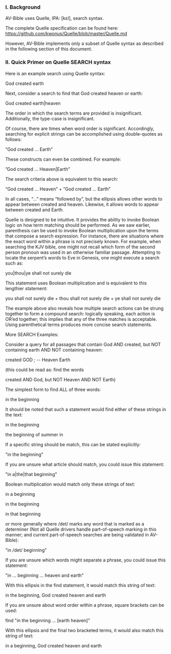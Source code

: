 ### I. Background

AV-Bible uses Quelle, IPA: [kɛl], search syntax.

The complete Quelle specification can be found here:
https://github.com/kwonus/Quelle/blob/master/Quelle.md

However, AV-Bible implements only a subset of Quelle syntax as described in the following section of this document.

### II. Quick Primer on Quelle SEARCH syntax

Here is an example search using Quelle syntax:

God created earth

Next, consider a search to find that God created heaven or earth:

God created earth|heaven

The order in which the search terms are provided is insignificant. Additionally, the type-case is insignificant.

Of course, there are times when word order is significant. Accordingly, searching for explicit strings can be accomplished using double-quotes as follows:

“God created ... Earth”

These constructs can even be combined. For example:

”God created ... Heaven|Earth”

The search criteria above is equivalent to this search:

“God created ... Heaven” + “God created ... Earth”

In all cases, “...” means “followed by”, but the ellipsis allows other words to appear between created and heaven. Likewise, it allows words to appear between created and Earth.

Quelle is designed to be intuitive. It provides the ability to invoke Boolean logic on how term matching should be performed. As we saw earlier, parenthesis can be used to invoke Boolean multiplication upon the terms that compose a search expression. For instance, there are situations where the exact word within a phrase is not precisely known. For example, when searching the KJV bible, one might not recall which form of the second person pronoun was used in an otherwise familiar passage. Attempting to locate the serpent’s words to Eve in Genesis, one might execute a search such as:

you|thou|ye shall not surely die

This statement uses Boolean multiplication and is equivalent to this lengthier statement:

you shall not surely die + thou shall not surely die + ye shall not surely die

The example above also reveals how multiple search actions can be strung together to form a compound search: logically speaking, each action is OR’ed together; this implies that any of the three matches is acceptable. Using parenthetical terms produces more concise search statements.

More SEARCH Examples:

Consider a query for all passages that contain God AND created, but NOT containing earth AND NOT containing heaven:

created GOD ; -- Heaven Earth

(this could be read as: find the words

created AND God, but NOT Heaven AND NOT Earth)

The simplest form to find ALL of three words:

in the beginning

It should be noted that such a statement would find either of these strings in the text:

in the beginning

the beginning of summer in

If a specific string should be match, this can be stated explicitly:

"in the beginning"

If you are unsure what article should match, you could issue this statement:

"in a|the|that beginning"

Boolean multiplication would match only these strings of text:

in a beginning

in the beginning

in that beginning

or more generally where /det/ marks any word that is marked as a determiner (Not all Quelle drivers handle part-of-speech marking in this manner; and current part-of-speech searches are being validated in AV-Bible):

"in /det/ beginning"

If you are unsure which words might separate a phrase, you could issue this statement:

"in ... beginning … heaven and earth"

With this ellipsis in the find statement, it would match this string of text:

in the beginning, God created heaven and earth

If you are unsure about word order within a phrase, square brackets can be used:

find "in the beginning … [earth heaven]"

With this ellipsis and the final two bracketed terms, it would also match this string of text:

in a beginning, God created heaven and earth